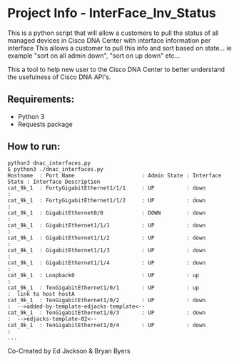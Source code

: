 # Project Info - InterFace_Inv_Status
This is a python script that will allow a customers to pull the status of all managed devices in Cisco DNA Center with interface information per interface
This allows a customer to pull this info and sort based on state... ie example "sort on all admin down", "sort on up down" etc...

This a tool to help new user to the Cisco DNA Center to better understand the usefulness of Cisco DNA API's.

## Requirements:
* Python 3
* Requests package

## How to run:

```
python3 dnac_interfaces.py  
$ python3 ./dnac_interfaces.py  
Hostname  : Port Name                     : Admin State : Interface State : Interface Description  
cat_9k_1  : FortyGigabitEthernet1/1/1     : UP          : down            :  
cat_9k_1  : FortyGigabitEthernet1/1/2     : UP          : down            :  
cat_9k_1  : GigabitEthernet0/0            : DOWN        : down            :  
cat_9k_1  : GigabitEthernet1/1/1          : UP          : down            :  
cat_9k_1  : GigabitEthernet1/1/2          : UP          : down            :  
cat_9k_1  : GigabitEthernet1/1/3          : UP          : down            :  
cat_9k_1  : GigabitEthernet1/1/4          : UP          : down            :  
cat_9k_1  : Loopback0                     : UP          : up              :  
cat_9k_1  : TenGigabitEthernet1/0/1       : UP          : up              :  link to host hostA  
cat_9k_1  : TenGigabitEthernet1/0/2       : UP          : down            :  -->added-by-template-edjacks-template<--  
cat_9k_1  : TenGigabitEthernet1/0/3       : UP          : down            :  -->edjacks-template-02<--  
cat_9k_1  : TenGigabitEthernet1/0/4       : UP          : down            :  
...  

```

Co-Created by Ed Jackson & Bryan Byers
